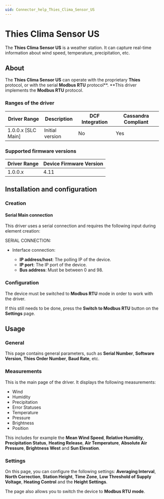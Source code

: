 ```yaml
---
uid: Connector_help_Thies_Clima_Sensor_US
---
```


# Thies Clima Sensor US

The **Thies Clima Sensor US** is a weather station. It can capture real-time information about wind speed, temperature, precipitation, etc.

## About

The **Thies Clima Sensor US** can operate with the proprietary **Thies** protocol, or with the serial **Modbus RTU** protocol**.
**This driver implements the **Modbus RTU** protocol.

### Ranges of the driver

| **Driver Range**     | **Description** | **DCF Integration** | **Cassandra Compliant** |
|----------------------|-----------------|---------------------|-------------------------|
| 1.0.0.x \[SLC Main\] | Initial version | No                  | Yes                     |

### Supported firmware versions

| **Driver Range** | **Device Firmware Version** |
|------------------|-----------------------------|
| 1.0.0.x          | 4.11                        |

## Installation and configuration

### Creation

#### Serial Main connection

This driver uses a serial connection and requires the following input during element creation:

SERIAL CONNECTION:

- Interface connection:

  - **IP address/host**: The polling IP of the device.
  - **IP port**: The IP port of the device.
  - **Bus address**: Must be between 0 and 98.

### Configuration

The device must be switched to **Modbus RTU** mode in order to work with the driver.

If this still needs to be done, press the **Switch to Modbus RTU** button on the **Settings** page.

## Usage

### General

This page contains general parameters, such as **Serial Number**, **Software Version**, **Thies Order Number**, **Baud Rate**, etc.

### Measurements

This is the main page of the driver. It displays the following measurements:

- Wind
- Humidity
- Precipitation
- Error Statuses
- Temperature
- Pressure
- Brightness
- Position

This includes for example the **Mean Wind Speed**, **Relative Humidity**, **Precipitation Status**, **Heating Release**, **Air Temperature**, **Absolute Air Pressure**, **Brightness West** and **Sun Elevation**.

### Settings

On this page, you can configure the following settings: **Averaging Interval**, **North Correction**, **Station Height**, **Time Zone**, **Low Threshold of Supply Voltage**, **Heating Control** and the **Height Settings**.

The page also allows you to switch the device to **Modbus RTU mode**.
